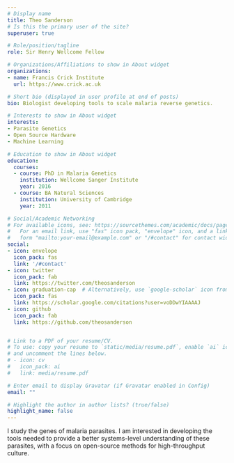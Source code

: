 ```yaml
---
# Display name
title: Theo Sanderson
# Is this the primary user of the site?
superuser: true

# Role/position/tagline
role: Sir Henry Wellcome Fellow

# Organizations/Affiliations to show in About widget
organizations:
- name: Francis Crick Institute
  url: https://www.crick.ac.uk

# Short bio (displayed in user profile at end of posts)
bio: Biologist developing tools to scale malaria reverse genetics.

# Interests to show in About widget
interests:
- Parasite Genetics
- Open Source Hardware
- Machine Learning

# Education to show in About widget
education:
  courses:
  - course: PhD in Malaria Genetics
    institution: Wellcome Sanger Institute
    year: 2016
  - course: BA Natural Sciences
    institution: University of Cambridge
    year: 2011

# Social/Academic Networking
# For available icons, see: https://sourcethemes.com/academic/docs/page-builder/#icons
#   For an email link, use "fas" icon pack, "envelope" icon, and a link in the
#   form "mailto:your-email@example.com" or "/#contact" for contact widget.
social:
- icon: envelope
  icon_pack: fas
  link: '/#contact'
- icon: twitter
  icon_pack: fab
  link: https://twitter.com/theosanderson
- icon: graduation-cap  # Alternatively, use `google-scholar` icon from `ai` icon pack
  icon_pack: fas
  link: https://scholar.google.com/citations?user=voDDwYIAAAAJ
- icon: github
  icon_pack: fab
  link: https://github.com/theosanderson


# Link to a PDF of your resume/CV.
# To use: copy your resume to `static/media/resume.pdf`, enable `ai` icons in `params.toml`, 
# and uncomment the lines below.
# - icon: cv
#   icon_pack: ai
#   link: media/resume.pdf

# Enter email to display Gravatar (if Gravatar enabled in Config)
email: ""

# Highlight the author in author lists? (true/false)
highlight_name: false
---
```


I study the genes of malaria parasites. I am interested in developing the tools needed to provide a better systems-level understanding of these parasites, with a focus on open-source methods for high-throughput culture.



